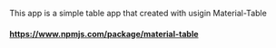 This app is a simple table app that created with usigin Material-Table
#### https://www.npmjs.com/package/material-table